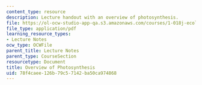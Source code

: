 ```yaml
---
content_type: resource
description: Lecture handout with an overview of photosynthesis.
file: https://ol-ocw-studio-app-qa.s3.amazonaws.com/courses/1-018j-ecology-i-the-earth-system-fall-2009/78f4caee126b79c57142ba50ca974868_MIT1_018JF09_lec03_Photo.pdf
file_type: application/pdf
learning_resource_types:
- Lecture Notes
ocw_type: OCWFile
parent_title: Lecture Notes
parent_type: CourseSection
resourcetype: Document
title: Overview of Photosynthesis
uid: 78f4caee-126b-79c5-7142-ba50ca974868
---
```

